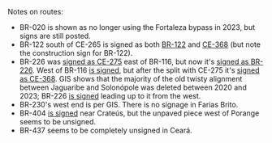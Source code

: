 Notes on routes:
* BR-020 is shown as no longer using the Fortaleza bypass in 2023, but signs are still posted.
* BR-122 south of CE-265 is signed as both [BR-122](https://www.google.com/maps/@-5.0727015,-39.0627108,3a,30.8y,155.36h,82.61t/data=!3m6!1e1!3m4!1siCxj2A7kuIYp0csvbODxhg!2e0!7i16384!8i8192?entry=ttu) and [CE-368](https://www.google.com/maps/@-5.297447,-38.9204353,3a,30.5y,0.76h,97.78t/data=!3m6!1e1!3m4!1sz8oLW6Vf5306LME3nLHa8A!2e0!7i16384!8i8192?entry=ttu) (but note the construction sign for BR-122).
* BR-226 was [signed as CE-275](https://www.google.com/maps/@-5.998184,-38.6129556,3a,26.6y,171.51h,84.26t/data=!3m6!1e1!3m4!1scvYD0K8Cc9eyvvCxxDSD3Q!2e0!7i13312!8i6656) east of BR-116, but now it's [signed as BR-226](https://www.google.com/maps/@-6.03931,-38.4754153,3a,39.7y,258.66h,82.46t/data=!3m6!1e1!3m4!1sM0pDm_gIFoStkaljv-Rs7g!2e0!7i16384!8i8192?entry=ttu). West of BR-116 [is signed](https://www.google.com/maps/@-5.9038043,-38.6269347,3a,26.5y,325.63h,85.08t/data=!3m6!1e1!3m4!1sGIKDDd0sN-x27v3X8YcqaQ!2e0!7i16384!8i8192?entry=ttu), but after the split with CE-275 it's [signed as CE-368](https://www.google.com/maps/@-5.8889081,-38.66442,3a,33.7y,310.52h,84.06t/data=!3m6!1e1!3m4!1sx_uK62QSOAhrPlXrcGw9Dg!2e0!7i13312!8i6656?entry=ttu). GIS shows that the majority of the old twisty alignment between Jaguaribe and Solonópole was deleted between 2020 and 2023; BR-226 [is signed](https://www.google.com/maps/@-5.7340772,-39.0026467,3a,18.2y,105.72h,86.98t/data=!3m6!1e1!3m4!1sFvR9IFyouNi0Ok6uWh_xLw!2e0!7i16384!8i8192?entry=ttu) leading up to it from the west.
* BR-230's west end is per GIS. There is no signage in Farias Brito.
* BR-404 [is signed](https://www.google.com/maps/@-5.1490255,-40.6693829,3a,16y,162.3h,84.95t/data=!3m6!1e1!3m4!1ssJXLTFpRHdwfPUV4MayA8w!2e0!7i16384!8i8192?entry=ttu) near Crateús, but the unpaved piece west of Porange seems to be unsigned.
* BR-437 seems to be completely unsigned in Ceará.
